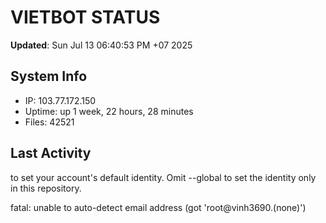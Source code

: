 # VIETBOT STATUS
**Updated**: Sun Jul 13 06:40:53 PM +07 2025

## System Info
- IP: 103.77.172.150
- Uptime: up 1 week, 22 hours, 28 minutes
- Files: 42521

## Last Activity

to set your account's default identity.
Omit --global to set the identity only in this repository.

fatal: unable to auto-detect email address (got 'root@vinh3690.(none)')
